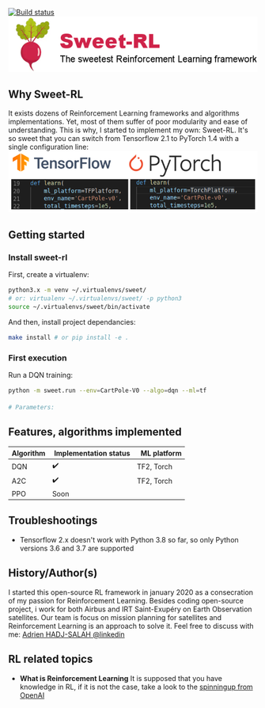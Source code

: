 
[![Build status](https://travis-ci.com/Hadjubuntu/sweet-rl.svg?branch=master)](https://travis-ci.com/Hadjubuntu/sweet-rl)<br />
![Sweet-RL](https://raw.githubusercontent.com/Hadjubuntu/sweet-rl/develop/misc/logo.png)

## Why Sweet-RL
 
It exists dozens of Reinforcement Learning frameworks and algorithms implementations.
Yet, most of them suffer of poor modularity and ease of understanding. This is why, I started to implement my own: Sweet-RL.
It's so sweet that you can switch from Tensorflow 2.1 to PyTorch 1.4 with a single configuration line:  
![Sweet-RL](https://raw.githubusercontent.com/Hadjubuntu/sweet-rl/agnostic-ml-platform/misc/ml-platform.png)


## Getting started

### Install sweet-rl  

First, create a virtualenv:  
```bash
python3.x -m venv ~/.virtualenvs/sweet/ 
# or: virtualenv ~/.virtualenvs/sweet/ -p python3
source ~/.virtualenvs/sweet/bin/activate
```
And then, install project dependancies:  
```bash
make install # or pip install -e .
```

### First execution  

Run a DQN training:  
```bash
python -m sweet.run --env=CartPole-V0 --algo=dqn --ml=tf

# Parameters:

```

## Features, algorithms implemented

| Algorithm     | Implementation status |  ML platform  |
| ------------- | -------------         | ------------- |
| DQN | <g-emoji class="g-emoji" alias="heavy_check_mark" fallback-src="https://github.githubassets.com/images/icons/emoji/unicode/2714.png">✔️</g-emoji>  |  TF2, Torch |
| A2C           | <g-emoji class="g-emoji" alias="heavy_check_mark" fallback-src="https://github.githubassets.com/images/icons/emoji/unicode/2714.png">✔️</g-emoji>  |  TF2, Torch   |
| PPO           | Soon                  |               |



## Troubleshootings

* Tensorflow 2.x doesn't work with Python 3.8 so far, so only Python versions 3.6 and 3.7 are supported


## History/Author(s)

I started this open-source RL framework in january 2020 as a consecration of my passion for Reinforcement Learning.
Besides coding open-source project, i work for both Airbus and IRT Saint-Exupéry on Earth Observation satellites. Our team is focus on mission planning for satellites and Reinforcement Learning is an approach to solve it. Feel free to discuss with me: [Adrien HADJ-SALAH @linkedin](https://www.linkedin.com/in/adrien-hadj-salah-1b119462/)

## RL related topics

* **What is Reinforcement Learning**
It is supposed that you have knowledge in RL, if it is not the case, take a look to the [spinningup from OpenAI](https://spinningup.openai.com/en/latest/)